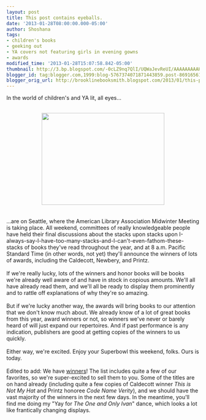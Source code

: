```yaml
---
layout: post
title: This post contains eyeballs.
date: '2013-01-28T08:00:00.000-05:00'
author: Shoshana
tags:
- children's books
- geeking out
- YA covers not featuring girls in evening gowns
- awards
modified_time: '2013-01-28T15:07:58.842-05:00'
thumbnail: http://3.bp.blogspot.com/-0cLZ9nq7QlI/UQWaJevReUI/AAAAAAAAAHE/Ez1EvgSvi_w/s72-c/1.27.13+004.jpg
blogger_id: tag:blogger.com,1999:blog-5767374071871443859.post-8691656147524361285
blogger_orig_url: http://brooklinebooksmith.blogspot.com/2013/01/this-post-contains-eyeballs.html
---
```


In the world of children's and YA lit, all eyes...<br /><br /><div class="separator" style="clear: both; text-align: center;"><a href="http://3.bp.blogspot.com/-0cLZ9nq7QlI/UQWaJevReUI/AAAAAAAAAHE/Ez1EvgSvi_w/s1600/1.27.13+004.jpg" imageanchor="1" style="margin-left: 1em; margin-right: 1em;"><img border="0" height="240" src="http://3.bp.blogspot.com/-0cLZ9nq7QlI/UQWaJevReUI/AAAAAAAAAHE/Ez1EvgSvi_w/s320/1.27.13+004.jpg" width="320" /></a></div><br /><br />...are on Seattle, where the American Library Association Midwinter&nbsp;Meeting is taking place. All weekend, committees of really knowledgeable people have&nbsp;held their final discussions about the stacks upon stacks upon I-always-say-I-have-too-many-stacks-and-I-can't-even-fathom-these-stacks of books they've read throughout the year, and at 8 a.m. Pacific Standard Time (in other words, not yet) they'll announce the winners of lots of awards, including the Caldecott, Newbery, and Printz.<br /><br />If we're really lucky, lots of the winners and honor books will be books we're already well aware of and have in stock in copious amounts. We'll all have already read them, and we'll all be ready to display them prominently and to rattle off explanations of why they're so amazing.<br /><br />But if we're lucky another way, the awards will bring books to our attention that we don't know much about. We already know of a lot of great books from this year, award winners or not, so winners we've never or barely heard of will just expand our repertoires. And if past performance is any indication, publishers are good at getting copies of the winners to us quickly.<br /><br />Either way, we're excited. Enjoy your Superbowl this weekend, folks. Ours is today.<br /><br />Edited to add: We have <a href="http://www.ala.org/news/pr?id=12298">winners</a>! The list includes quite a few of our favorites, so we're super-excited to sell them to you. Some of the titles are on hand already (including quite a few copies of Caldecott winner <em>This is Not My Hat</em> and Printz honoree <em>Code Name Verity</em>), and we should have the vast majority of the winners in the next few days. In the meantime, you'll find me doing my "Yay for <em>The One and Only Ivan</em>" dance, which looks a lot like frantically changing displays.